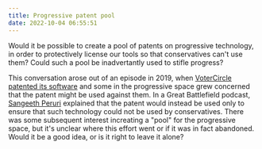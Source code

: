 ```yaml
---
title: Progressive patent pool
date: 2022-10-04 06:55:51
---
```


Would it be possible to create a pool of patents on progressive technology, in order to protectively license our tools so that conservatives can't use them? Could such a pool be inadvertantly used to stifle progress?

This conversation arose out of an episode in 2019, when [VoterCircle patented its software](https://patft.uspto.gov/netacgi/nph-Parser?Sect1=PTO2&Sect2=HITOFF&p=1&u=%2Fnetahtml%2FPTO%2Fsearch-bool.html&r=1&f=G&l=50&co1=AND&d=PTXT&s1=Votercircle&s2=Databases&OS=Votercircle+AND+Databases&RS=Votercircle+AND+Databases) and some in the progressive space grew concerned that the patent might be used against them. In a Great Battlefield podcast, [Sangeeth Peruri](https://www.resistancedashboard.com/node/620) explained that the patent would instead be used only to ensure that such technology could not be used by conservatives. There was some subsequent interest increating a "pool" for the progressive space, but it's unclear where this effort went or if it was in fact abandoned. Would it be a good idea, or is it right to leave it alone?